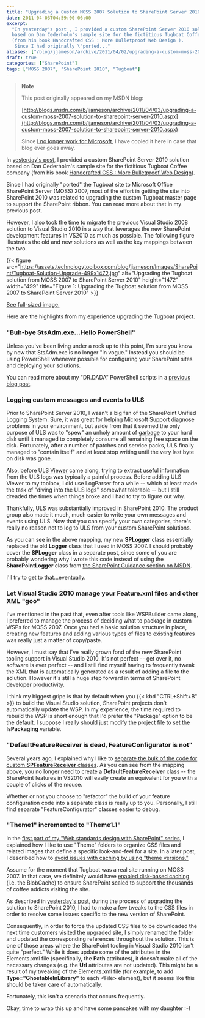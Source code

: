 ```yaml
---
title: "Upgrading a Custom MOSS 2007 Solution to SharePoint Server 2010"
date: 2011-04-03T04:59:00-06:00
excerpt:
  "In yesterday's post , I provided a custom SharePoint Server 2010 solution
  based on Dan Cederholm's sample site for the fictitious Tugboat Coffee company
  (from his book Handcrafted CSS : More Bulletproof Web Design ). 
   Since I had originally \"ported..."
aliases: ["/blog/jjameson/archive/2011/04/02/upgrading-a-custom-moss-2007-solution-to-sharepoint-server-2010.aspx", "/blog/jjameson/archive/2011/04/03/upgrading-a-custom-moss-2007-solution-to-sharepoint-server-2010.aspx"]
draft: true
categories: ["SharePoint"]
tags: ["MOSS 2007", "SharePoint 2010", "Tugboat"]
---
```


> **Note**
>
> This post originally appeared on my MSDN blog:
>
> [http://blogs.msdn.com/b/jjameson/archive/2011/04/03/upgrading-a-custom-moss-2007-solution-to-sharepoint-server-2010.aspx](http://blogs.msdn.com/b/jjameson/archive/2011/04/03/upgrading-a-custom-moss-2007-solution-to-sharepoint-server-2010.aspx)
>
> Since
> [I no longer work for Microsoft](/blog/jjameson/2011/09/02/last-day-with-microsoft),
> I have copied it here in case that blog ever goes away.

In
[yesterday's post](/blog/jjameson/2011/04/02/web-standards-design-with-sharepoint-part-4),
I provided a custom SharePoint Server 2010 solution based on Dan Cederholm's
sample site for the fictitious Tugboat Coffee company (from his book
[Handcrafted CSS : More Bulletproof Web Design](http://amzn.com/0321643380)).

Since I had originally "ported" the Tugboat site to Microsoft Office SharePoint
Server (MOSS) 2007, most of the effort in getting the site into SharePoint 2010
was related to upgrading the custom Tugboat master page to support the
SharePoint ribbon. You can read more about that in my previous post.

However, I also took the time to migrate the previous Visual Studio 2008
solution to Visual Studio 2010 in a way that leverages the new SharePoint
development features in VS2010 as much as possible. The following figure
illustrates the old and new solutions as well as the key mappings between the
two.

{{< figure
src="https://assets.technologytoolbox.com/blog/jjameson/Images/SharePoint/Tugboat-Solution-Upgrade-499x1472.jpg"
alt="Upgrading the Tugboat solution from MOSS 2007 to SharePoint Server 2010"
height="1472" width="499"
title="Figure 1: Upgrading the Tugboat solution from MOSS 2007 to SharePoint Server 2010" >}}

[See full-sized image.](https://assets.technologytoolbox.com/blog/jjameson/Images/SharePoint/Tugboat-Solution-Upgrade-768x2262.jpg)

Here are the highlights from my experience upgrading the Tugboat project.

### "Buh-bye StsAdm.exe...Hello PowerShell"

Unless you've been living under a rock up to this point, I'm sure you know by
now that StsAdm.exe is no longer "in vogue." Instead you should be using
PowerShell whenever possible for configuring your SharePoint sites and deploying
your solutions.

You can read more about my "DR.DADA" PowerShell scripts in a
[previous blog post](/blog/jjameson/2011/02/27/deployment-scripts-for-sharepoint-server-2010).

### Logging custom messages and events to ULS

Prior to SharePoint Server 2010, I wasn't a big fan of the SharePoint Unified
Logging System. Sure, it was great for helping Microsoft Support diagnose
problems in your environment, but aside from that it seemed the only purpose of
ULS was to "spew" an unholy amount of
[garbage](/blog/jjameson/2009/03/26/sharepoint-uls-logs-flooded-with-preserving-template-record-with-size)
to your hard disk until it managed to completely consume all remaining free
space on the disk. Fortunately, after a number of patches and service packs, ULS
finally managed to "contain itself" and at least stop writing until the very
last byte on disk was gone.

Also, before [ULS Viewer](http://archive.msdn.microsoft.com/ULSViewer) came
along, trying to extract useful information from the ULS logs was typically a
painful process. Before adding ULS Viewer to my toolbox, I did use LogParser for
a while -- which at least made the task of "diving into the ULS logs" somewhat
tolerable -- but I still dreaded the times when things broke and I had to try to
figure out why.

Thankfully, ULS was substantially improved in SharePoint 2010. The product group
also made it much, much easier to write your own messages and events using ULS.
Now that you can specify your own categories, there's really no reason not to
log to ULS from your custom SharePoint solutions.

As you can see in the above mapping, my new **SPLogger** class essentially
replaced the old **Logger** class that I used in MOSS 2007. I should probably
cover the **SPLogger** class in a separate post, since some of you are probably
wondering why I wrote this code instead of using the **SharePointLogger** class
from
[the SharePoint Guidance section on MSDN](http://msdn.microsoft.com/en-us/library/ff649628.aspx).

I'll try to get to that...eventually.

### Let Visual Studio 2010 manage your Feature.xml files and other XML "goo"

I've mentioned in the past that, even after tools like WSPBuilder came along, I
preferred to manage the process of deciding what to package in custom WSPs for
MOSS 2007. Once you had a basic solution structure in place, creating new
features and adding various types of files to existing features was really just
a matter of copy/paste.

However, I must say that I've really grown fond of the new SharePoint tooling
support in Visual Studio 2010. It's not perfect -- get over it, no software is
ever perfect -- and I still find myself having to frequently tweak the XML that
is automatically generated as a result of adding a file to the solution. However
it's still a huge step forward in terms of SharePoint developer productivity.

I think my biggest gripe is that by default when you {{< kbd "CTRL+Shift+B" >}}
to build the Visual Studio solution, SharePoint projects don't automatically
update the WSP. In my experience, the time required to rebuild the WSP is short
enough that I'd prefer the "Package" option to be the default. I suppose I
really should just modify the project file to set the **IsPackaging** variable.

### "DefaultFeatureReceiver is dead, FeatureConfigurator is not"

Several years ago, I explained why I like to
[separate the bulk of the code for custom **SPFeatureReceiver** classes](/blog/jjameson/2007/03/22/what-s-in-a-name-defaultfeaturereceiver-vs-featureconfigurator).
As you can see from the mapping above, you no longer need to create a
**DefaultFeatureReceiver** class -- the SharePoint features in VS2010 will
easily create an equivalent for you with a couple of clicks of the mouse.

Whether or not you choose to "refactor" the build of your feature configuration
code into a separate class is really up to you. Personally, I still find
separate "FeatureConfigurator" classes easier to debug.

### "Theme1" incremented to "Theme1.1"

In the
[first part of my "Web standards design with SharePoint" series](/blog/jjameson/2010/01/30/web-standards-design-with-moss-2007-part-1),
I explained how I like to use "Theme" folders to organize CSS files and related
images that define a specific look-and-feel for a site. In a later post, I
described how to
[avoid issues with caching by using "theme versions."](/blog/jjameson/2010/11/16/avoid-issues-with-caching-by-using-quot-theme-versions-quot)

Assume for the moment that Tugboat was a real site running on MOSS 2007. In that
case, we definitely would have
[enabled disk-based caching](/blog/jjameson/2009/03/27/always-enable-disk-based-caching-in-moss-2007)
(i.e. the BlobCache) to ensure SharePoint scaled to support the thousands of
coffee addicts visiting the site.

As described in
[yesterday's post](/blog/jjameson/2011/04/02/web-standards-design-with-sharepoint-part-4),
during the process of upgrading the solution to SharePoint 2010, I had to make a
few tweaks to the CSS files in order to resolve some issues specific to the new
version of SharePoint.

Consequently, in order to force the updated CSS files to be downloaded the next
time customers visited the upgraded site, I simply renamed the folder and
updated the corresponding references throughout the solution. This is one of
those areas where the SharePoint tooling in Visual Studio 2010 isn't quite
"perfect." While it does update some of the attributes in the Elements.xml file
(specifically, the **Path** attributes), it doesn't make all of the necessary
changes (e.g. the **Url** attributes are not updated). This might be a result of
my tweaking of the Elements.xml file (for example, to add
**Type="GhostableInLibrary"** to each &lt;File&gt; element), but it seems like
this should be taken care of automatically.

Fortunately, this isn't a scenario that occurs frequently.

Okay, time to wrap this up and have some pancakes with my daughter :-)
